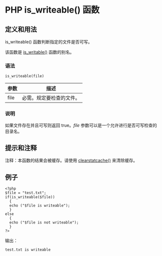 # PHP is_writeable() 函数



## 定义和用法

is_writeable() 函数判断指定的文件是否可写。

该函数是 [is_writable()](/php/func_filesystem_is_writable.asp "PHP is_writable() 函数") 函数的别名。

### 语法

```
is_writeable(file)
```

| 参数 | 描述 |
| --- | --- |
| file | 必需。规定要检查的文件。 |

### 说明

如果文件存在并且可写则返回 true。_file_ 参数可以是一个允许进行是否可写检查的目录名。

## 提示和注释

注释：本函数的结果会被缓存。请使用 [clearstatcache()](/php/func_filesystem_clearstatcache.asp "PHP clearstatcache() 函数") 来清除缓存。

## 例子

```
<?php
$file = "test.txt";
if(is_writeable($file))
  {
  echo ("$file is writeable");
  }
else
  {
  echo ("$file is not writeable");
  }
?>
```

输出：

```
test.txt is writeable
```



